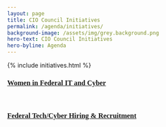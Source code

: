 ```yaml
---
layout: page
title: CIO Council Initiatives
permalink: /agenda/initiatives/
background-image: /assets/img/grey.background.png
hero-text: CIO Council Initiatives
hero-byline: Agenda
---
```

{% include initiatives.html %}

<h3 style="font-family:Poppins"><a href="https://www.cio.gov/event-fedtechwomen/">Women in Federal IT and Cyber</a></h3>
<br/>
<h3 style="font-family:Poppins"><a href="https://www.cio.gov/hiringevent/info/">Federal Tech/Cyber Hiring & Recruitment</a></h3>
